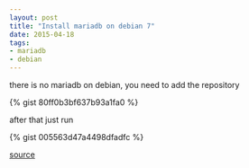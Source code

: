 ```yaml
---
layout: post
title: "Install mariadb on debian 7"
date: 2015-04-18
tags:
- mariadb
- debian
---
```


there is no mariadb on debian, you need to add the repository


{% gist 80ff0b3bf637b93a1fa0 %}

after that just run


{% gist 005563d47a4498dfadfc %}


[source](https://downloads.mariadb.org/mariadb/repositories/#mirror=edatel&distro=Debian&distro_release=wheezy--wheezy&version=10.0)

